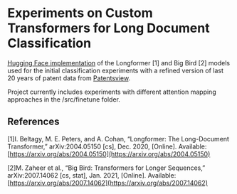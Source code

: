 # Experiments on Custom Transformers for Long Document Classification

[Hugging Face implementation](https://github.com/huggingface/transformers/tree/master/src/transformers/models/longformer) of the Longformer [1] and Big Bird [2] models used for the initial classification experiments with a refined version of last 20 years of patent data from [Patentsview](https://patentsview.org/download/detail_desc_text).

Project currently includes experiments with different attention mapping approaches in the /src/finetune folder.

## References

[1]I. Beltagy, M. E. Peters, and A. Cohan, “Longformer: The Long-Document Transformer,” arXiv:2004.05150 [cs], Dec. 2020, [Online]. Available: [https://arxiv.org/abs/2004.05150](https://arxiv.org/abs/2004.05150)

[2]M. Zaheer et al., “Big Bird: Transformers for Longer Sequences,” arXiv:2007.14062 [cs, stat], Jan. 2021, [Online]. Available: [https://arxiv.org/abs/2007.14062](https://arxiv.org/abs/2007.14062)
